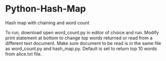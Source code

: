 # Python-Hash-Map
Hash map with chaining and word count

To run, download open word_count.py in editor of choice and run. 
Modify print statement at bottom to change top words returned or 
read from a different text document. Make sure document to be read 
is in the same file as word_count.py and hash_map.py. 
Default is set to return top 10 words from alice.txt file. 
